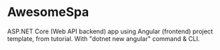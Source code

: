 # AwesomeSpa
ASP.NET Core (Web API backend) app using Angular (frontend) project template, from tutorial. With "dotnet new angular" command & CLI.
